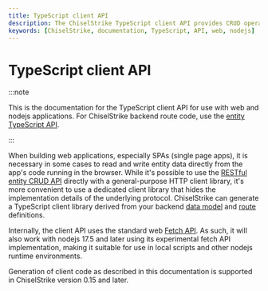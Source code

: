 ```yaml
---
title: TypeScript client API
description: The ChiselStrike TypeScript client API provides CRUD operations for your web app and nodejs code.
keywords: [ChiselStrike, documentation, TypeScript, API, web, nodejs]
---
```


# TypeScript client API

:::note

This is the documentation for the TypeScript client API for use with web and
nodejs applications. For ChiselStrike backend route code, use the [entity
TypeScript API](../entity-ts-api/).

:::

When building web applications, especially SPAs (single page apps), it is
necessary in some cases to read and write entity data directly from the app's
code running in the browser. While it's possible to use the [RESTful entity CRUD
API](../entity-crud-api/) directly with a general-purpose HTTP client library,
it's more convenient to use a dedicated client library that hides the
implementation details of the underlying protocol. ChiselStrike can generate a
TypeScript client library derived from your backend [data
model](../data-modeling/) and [route](../routing/) definitions.

Internally, the client API uses the standard web [Fetch API]. As such, it will
also work with nodejs 17.5 and later using its experimental fetch API
implementation, making it suitable for use in local scripts and other nodejs
runtime environments.

Generation of client code as described in this documentation is supported in
ChiselStrike version 0.15 and later.

[Fetch API]: https://developer.mozilla.org/en-US/docs/Web/API/Fetch_API
